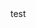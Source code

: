 <!DOCTYPE html>
<html>
  <head>
    <meta charset="UTF-8">
    <title>USer Form</title>
  </head>
  <body>
  test
  </body>
</html>